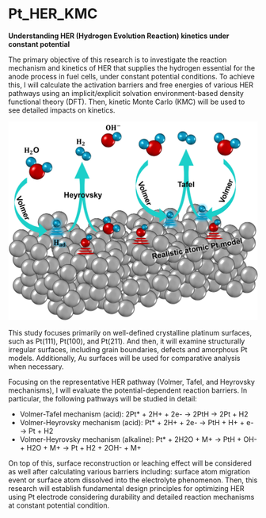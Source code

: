 # Pt_HER_KMC
**Understanding HER (Hydrogen Evolution Reaction) kinetics under constant potential**

 The primary objective of this research is to investigate the reaction mechanism and kinetics of HER that supplies the hydrogen essential for the anode process in fuel cells, under constant potential conditions. To achieve this, I will calculate the activation barriers and free energies of various HER pathways using an implicit/explicit solvation environment-based density functional theory (DFT). Then, kinetic Monte Carlo (KMC) will be used to see detailed impacts on kinetics.

 ![reation.png](./img/reaction.png)

This study focuses primarily on well-defined crystalline platinum surfaces, such as Pt(111), Pt(100), and Pt(211). And then, it will examine structurally irregular surfaces, including grain boundaries, defects and amorphous Pt models. Additionally, Au surfaces will be used for comparative analysis when necessary.


Focusing on the representative HER pathway (Volmer, Tafel, and Heyrovsky mechanisms), I will evaluate the potential-dependent reaction barriers. In particular, the following pathways will be studied in detail:


* Volmer-Tafel mechanism (acid): 2Pt* + 2H+ + 2e- -> 2PtH -> 2Pt + H2
* Volmer-Heyrovsky mechanism (acid): Pt* + 2H+ + 2e- -> PtH + H+ + e- -> Pt + H2
* Volmer-Heyrovsky mechanism (alkaline): Pt* + 2H2O + M+ -> PtH + OH- + H2O + M+ -> Pt + H2 + 2OH- + M+


On top of this, surface reconstruction or leaching effect will be considered as well after calculating various barriers including: surface atom migration event or surface atom dissolved into the electrolyte phenomenon. Then, this research will establish fundamental design principles for optimizing HER using Pt electrode considering durability and detailed reaction mechanisms at constant potential condition.

